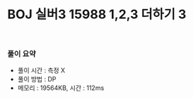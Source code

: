 # BOJ 실버3 15988 1,2,3 더하기 3

<br>

### 풀이 요약

- 풀이 시간 : 측정 X
- 풀이 방법 : DP
- 메모리 : 19564KB, 시간 : 112ms
